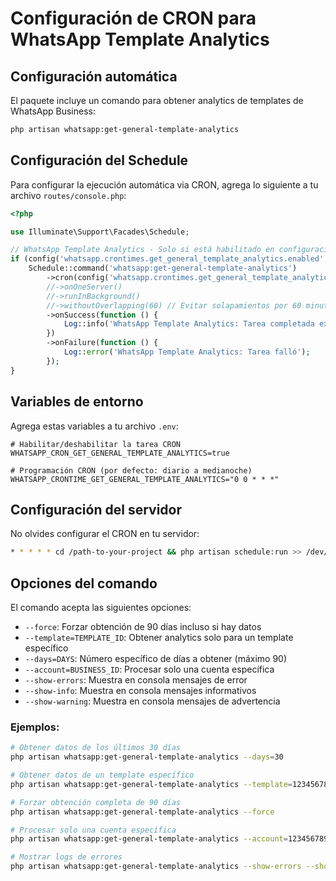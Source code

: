 # Configuración de CRON para WhatsApp Template Analytics

## Configuración automática

El paquete incluye un comando para obtener analytics de templates de WhatsApp Business:

```bash
php artisan whatsapp:get-general-template-analytics
```

## Configuración del Schedule

Para configurar la ejecución automática via CRON, agrega lo siguiente a tu archivo `routes/console.php`:

```php
<?php

use Illuminate\Support\Facades\Schedule;

// WhatsApp Template Analytics - Solo si está habilitado en configuración
if (config('whatsapp.crontimes.get_general_template_analytics.enabled', false)) {
    Schedule::command('whatsapp:get-general-template-analytics')
        ->cron(config('whatsapp.crontimes.get_general_template_analytics.schedule', '0 0 * * *'))
        //->onOneServer()
        //->runInBackground()
        //->withoutOverlapping(60) // Evitar solapamientos por 60 minutos
        ->onSuccess(function () {
            Log::info('WhatsApp Template Analytics: Tarea completada exitosamente');
        })
        ->onFailure(function () {
            Log::error('WhatsApp Template Analytics: Tarea falló');
        });
}
```

## Variables de entorno

Agrega estas variables a tu archivo `.env`:

```env
# Habilitar/deshabilitar la tarea CRON
WHATSAPP_CRON_GET_GENERAL_TEMPLATE_ANALYTICS=true

# Programación CRON (por defecto: diario a medianoche)
WHATSAPP_CRONTIME_GET_GENERAL_TEMPLATE_ANALYTICS="0 0 * * *"
```

## Configuración del servidor

No olvides configurar el CRON en tu servidor:

```bash
* * * * * cd /path-to-your-project && php artisan schedule:run >> /dev/null 2>&1
```

## Opciones del comando

El comando acepta las siguientes opciones:

- `--force`: Forzar obtención de 90 días incluso si hay datos
- `--template=TEMPLATE_ID`: Obtener analytics solo para un template específico
- `--days=DAYS`: Número específico de días a obtener (máximo 90)
- `--account=BUSINESS_ID`: Procesar solo una cuenta específica
- `--show-errors`: Muestra en consola mensajes de error
- `--show-info`: Muestra en consola mensajes informativos
- `--show-warning`: Muestra en consola mensajes de advertencia

### Ejemplos:

```bash
# Obtener datos de los últimos 30 días
php artisan whatsapp:get-general-template-analytics --days=30

# Obtener datos de un template específico
php artisan whatsapp:get-general-template-analytics --template=123456789

# Forzar obtención completa de 90 días
php artisan whatsapp:get-general-template-analytics --force

# Procesar solo una cuenta específica
php artisan whatsapp:get-general-template-analytics --account=1234567890

# Mostrar logs de errores
php artisan whatsapp:get-general-template-analytics --show-errors --show-info --show-warning
```